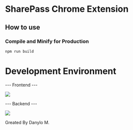 # SharePass Chrome Extension

## How to use

### Compile and Minify for Production

```sh
npm run build
```

# Development Environment

--- Frontend ---

<p align="left">
  <a href="https://skillicons.dev">
    <img src="https://skillicons.dev/icons?i=react,ts,js,redux,tailwind" />
  </a>
</p>

--- Backend ---

<p align="left">
  <a href="https://skillicons.dev">
    <img src="https://skillicons.dev/icons?i=express,mongo" />
  </a>
</p>

Greated By Danylo M.

